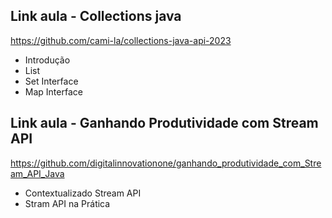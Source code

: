 ## Link aula - Collections java
https://github.com/cami-la/collections-java-api-2023

- Introdução
- List
- Set Interface
- Map Interface

## Link aula - Ganhando Produtividade com Stream API
https://github.com/digitalinnovationone/ganhando_produtividade_com_Stream_API_Java

- Contextualizado Stream API
- Stram API na Prática

